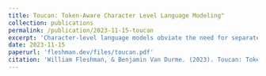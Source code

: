```yaml
---
title: Toucan: Token-Aware Character Level Language Modeling"
collection: publications
permalink: /publication/2023-11-15-toucan
excerpt: 'Character-level language models obviate the need for separately trained tokenizers, but efficiency suffers from longer sequence lengths. Learning to combine character representations into tokens has made training these models more efficient, but they still require decoding characters individually. We propose Toucan, an augmentation to character-level models to make them "token-aware". Comparing our method to prior work, we demonstrate significant speed-ups in character generation without a loss in language modeling performance. We then explore differences between our learned dynamic tokenization of character sequences with popular fixed vocabulary solutions such as Byte-Pair Encoding and WordPiece, finding our approach leads to a greater amount of longer sequences tokenized as single items. Our project and code are available at https://nlp.jhu.edu/nuggets/.'
date: 2023-11-15
paperurl: 'fleshman.dev/files/toucan.pdf'
citation: 'William Fleshman, & Benjamin Van Durme. (2023). Toucan: Token-Aware Character Level Language Modeling.'
---
```

